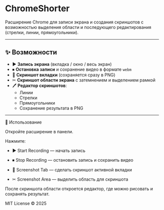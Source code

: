# ChromeShorter

Расширение Chrome для записи экрана и создания скриншотов с возможностью выделения области и последующего редактирования (стрелки, линии, прямоугольники).

---

## ✨ Возможности

- ▶ **Запись экрана** (вкладка / окно / весь экран)
- ⏹ **Остановка записи** и сохранение видео в формате `webm`
- 📸 **Скриншот вкладки** (сохраняется сразу в PNG)
- ✂ **Скриншот области экрана** с затемнением и выделением рамкой
- 🖊 **Редактор скриншотов**:
  - Линии
  - Стрелки
  - Прямоугольники
  - Сохранение результата в PNG

---

🔧 Использование

Откройте расширение в панели.

Нажмите:

- ▶ Start Recording — начать запись

- ⏹ Stop Recording — остановить запись и сохранить видео

- 📸 Screenshot Tab — сделать скриншот активной вкладки

- ✂ Screenshot Area — выделить область для скриншота

После скриншота области откроется редактор, где можно рисовать и сохранять результат.

MIT License © 2025